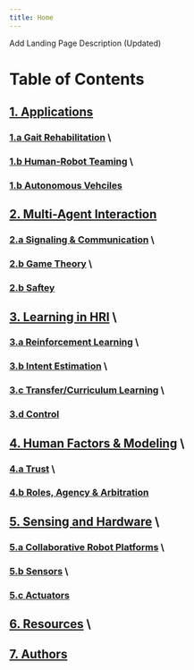 ```yaml
---
title: Home
---
```


Add Landing Page Description (Updated)

# Table of Contents
## [1. Applications](/Applications/Applications_Home.md) 
### [1.a Gait Rehabilitation](/Applications/Gait_Rehab.md) \
### [1.b Human-Robot Teaming](/Applications/HRT.md) \
### [1.b Autonomous Vehciles](/Applications/AV.md) 

## [2. Multi-Agent Interaction](/Multi_Agent_Interaction/Multi_Agent_Interaction_Home.md) 
### [2.a Signaling & Communication](/Multi_Agent_Interaction/Signaling.md) \
### [2.b Game Theory](/Multi_Agent_Interaction/GT.md) \
### [2.b Saftey](/Multi_Agent_Interaction/Saftey.md) 

## [3. Learning in HRI](/Learning/Learning_Home.md) \
### [3.a Reinforcement Learning](/Learning/RL.md) \
### [3.b Intent Estimation](/Learning/Intent.md) \
### [3.c Transfer/Curriculum Learning](/Learning/Transfer.md) \
### [3.d Control](/Learning/Control.md) 

## [4. Human Factors & Modeling](/Human_Modeling/Human_Modeling_Home.md) \
### [4.a Trust](/Human_Modeling/Trust.md) \
### [4.b Roles, Agency & Arbitration](/Human_Modeling/Roles.md) 

## [5. Sensing and Hardware](/Sensing_And_Hardware/Sensing_And_Hardware_Home.md) \
### [5.a Collaborative Robot Platforms](/Sensing_And_Hardware/Robots.md) \
### [5.b Sensors](/Sensing_And_Hardware/Sensors.md) \
### [5.c Actuators](/Sensing_And_Hardware/Actuators.md) 

## [6. Resources](/Resources/Resources_Home.md) \
## [7. Authors](/Resources/Authors_Home.md) 
